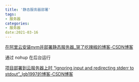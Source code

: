 ```yaml
---
title: '静态服务器部署'
tags:
- 服务器
categories:
- 服务器
date:2021-03-16
---
```


[在阿里云安装nvm并部署静态服务器_哭了吃辣椒的博客-CSDN博客](https://blog.csdn.net/qq_30483517/article/details/105415898?utm_medium=distribute.pc_relevant.none-task-blog-baidujs_title-0&spm=1001.2101.3001.4242)

通过 nohup 在后台运行

[项目部署到云服务器上时 “ignoring input and redirecting stderr to stdout”_lgb1997的博客-CSDN博客](https://blog.csdn.net/lgb1997/article/details/104760466/)


